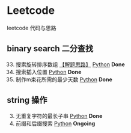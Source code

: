 # Leetcode
leetcode 代码与思路
## binary search 二分查找
33. 搜索旋转排序数组 
[【解题思路】](https://github.com/pipixiaox/Leetcode/blob/main/biSearch/searchInsert.md)
[Python](https://github.com/pipixiaox/Leetcode/blob/main/biSearch/targetSearch.py) __Done__
35. 搜索插入位置 [Python](https://github.com/pipixiaox/Leetcode/blob/main/biSearch/searchInsert.py) __Done__
1482. 制作m束花所需的最少天数 [Python](https://github.com/pipixiaox/Leetcode/blob/main/biSearch/bloomDay.py) __Done__
## string 操作
3. 无重复字符的最长子串 [Python](https://github.com/pipixiaox/Leetcode/blob/main/string/findLsubString.py) __Done__
745. 前缀和后缀搜索 [Python](https://github.com/pipixiaox/Leetcode/blob/main/biSearch/wordFilter.py) __Ongoing__
